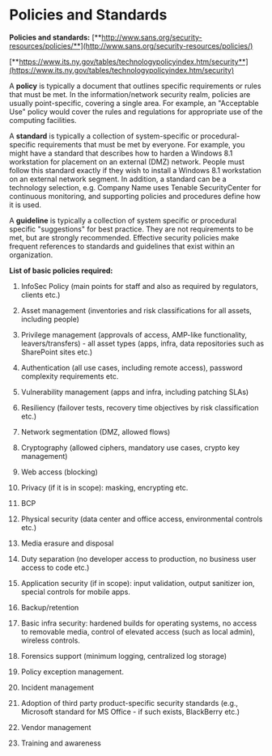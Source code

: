 # Policies and Standards

**Policies and standards:** [**http://www.sans.org/security-resources/policies/**](http://www.sans.org/security-resources/policies/)

[**https://www.its.ny.gov/tables/technologypolicyindex.htm/security**](https://www.its.ny.gov/tables/technologypolicyindex.htm/security)

A **policy** is typically a document that outlines specific requirements or rules that must be met. In the information/network security realm, policies are usually point-specific, covering a single area. For example, an "Acceptable Use" policy would cover the rules and regulations for appropriate use of the computing facilities.

A **standard** is typically a collection of system-specific or procedural-specific requirements that must be met by everyone. For example, you might have a standard that describes how to harden a Windows 8.1 workstation for placement on an external \(DMZ\) network. People must follow this standard exactly if they wish to install a Windows 8.1 workstation on an external network segment. In addition, a standard can be a technology selection, e.g. Company Name uses Tenable SecurityCenter for continuous monitoring, and supporting policies and procedures define how it is used.

A **guideline** is typically a collection of system specific or procedural specific "suggestions" for best practice. They are not requirements to be met, but are strongly recommended. Effective security policies make frequent references to standards and guidelines that exist within an organization.

**List of basic policies required:**

1. InfoSec Policy \(main points for staff and also as required by regulators, clients etc.\)

2. Asset management \(inventories and risk classifications for all assets, including people\)

3. Privilege management \(approvals of access, AMP-like functionality, leavers/transfers\) - all asset types \(apps, infra, data repositories such as SharePoint sites etc.\)

4. Authentication \(all use cases, including remote access\), password complexity requirements etc.

4. Vulnerability management \(apps and infra, including patching SLAs\)

5. Resiliency \(failover tests, recovery time objectives by risk classification etc.\)

6. Network segmentation \(DMZ, allowed flows\)

7. Cryptography \(allowed ciphers, mandatory use cases, crypto key management\)

8. Web access \(blocking\)

9. Privacy \(if it is in scope\): masking, encrypting etc.

10. BCP

11. Physical security \(data center and office access, environmental controls etc.\)

12. Media erasure and disposal

13. Duty separation \(no developer access to production, no business user access to code etc.\)

14. Application security \(if in scope\): input validation, output sanitizer ion, special controls for mobile apps.

15. Backup/retention

16. Basic infra security: hardened builds for operating systems, no access to removable media, control of elevated access \(such as local admin\), wireless controls.

17. Forensics support \(minimum logging, centralized log storage\)

18. Policy exception management.

19. Incident management

20. Adoption of third party product-specific security standards \(e.g., Microsoft standard for MS Office - if such exists, BlackBerry etc.\)

21. Vendor management

22. Training and awareness

